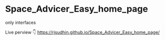# Space_Advicer_Easy_home_page
only interfaces


Live perview 👇
https://rjsudhin.github.io/Space_Advicer_Easy_home_page/
